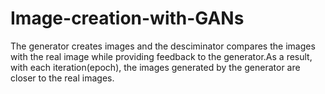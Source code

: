 # Image-creation-with-GANs
The generator creates images and the desciminator compares the images with the real image while providing feedback to the generator.As a result, with each iteration(epoch), the images generated by the generator are closer to the real images.
